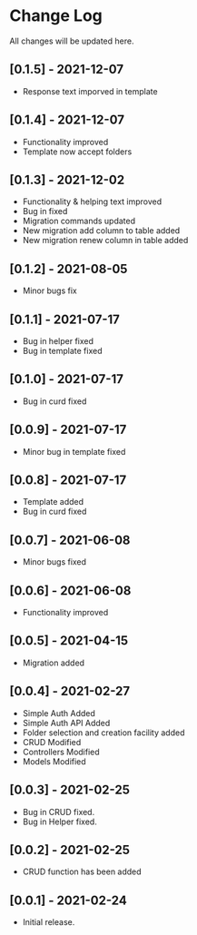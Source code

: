 # Change Log
All changes will be updated here.

## [0.1.5] - 2021-12-07
- Response text imporved in template

## [0.1.4] - 2021-12-07
- Functionality improved
- Template now accept folders
  
## [0.1.3] - 2021-12-02
- Functionality & helping text improved
- Bug in fixed
- Migration commands updated
- New migration add column to table added
- New migration renew column in table added

## [0.1.2] - 2021-08-05
- Minor bugs fix

## [0.1.1] - 2021-07-17
- Bug in helper fixed
- Bug in template fixed

## [0.1.0] - 2021-07-17
- Bug in curd fixed

## [0.0.9] - 2021-07-17
- Minor bug in template fixed

## [0.0.8] - 2021-07-17
- Template added
- Bug in curd fixed

## [0.0.7] - 2021-06-08
- Minor bugs fixed

## [0.0.6] - 2021-06-08
- Functionality improved

## [0.0.5] - 2021-04-15
- Migration added

## [0.0.4] - 2021-02-27
- Simple Auth Added
- Simple Auth API Added
- Folder selection and creation facility added
- CRUD Modified
- Controllers Modified
- Models Modified

## [0.0.3] - 2021-02-25
- Bug in CRUD fixed.
- Bug in Helper fixed.

## [0.0.2] - 2021-02-25
- CRUD function has been added

## [0.0.1] - 2021-02-24
- Initial release.
